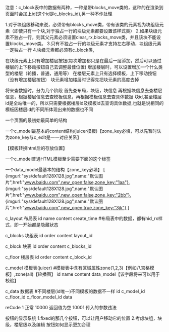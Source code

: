 
注意：c_block表中的数据有两种，一种是带blocks_move类的，这种的在渲染到页面时会加上id(这个id是c_blocks_id),另一种不作处理

1.对于块组级移动来说，必须带有blocks_move类，带有该类的元素视为块组级元素（即使只有一个块,对于独占一行的块级元素都要设置该样式类）
2.如果块级元素不独占一行，则其父元素必须设置clear_rx,blocks_move类，并且该块不能设置blocks_move类。
3.只有不独占一行的块级元素才支持左右移动，块组级元素一定独占一行
4.块级元素都必须有c_block类,


在块级元素上只有增加楼层按钮(每次增加都只是在最后一层添加，然后可以通过楼层的上下移动按钮自己去调整最佳位置)
增加楼层时，可以设置增加一个什么类型的楼层（轮播，普通，通用等）
在楼层元素上只有选择模板，上下移动按钮（没有增加楼层按钮）
块元素增加楼层时记得先把块元素的高度去掉


将来查数据时，分为几个阶段
首先查布局，块级，块信息
再根据块信息去查楼层信息，根据楼层信息去查模板信息，再根据模板信息去查具体数据
块id,甚至楼层id是全站唯一的，所以只需要根据楼层id及模板id去查询具体数据,也就是说相同的模板因楼层id的不同所体现出来的数据也不同

一个页面的最初始最简单的结构
<div id="back">
	<div id="content"></div>
	<div id="config"></div>
</div>

一个c_model最基本的content结构(juicer模板)【zone_key必填，可以先暂时认为zone_key与c_edit是一一对应关系】
<div class="c_model">
	<style>
		/* .aaa ul li{float: left;}
		.aaa ul li img{width: 200px;height: 170px;} */
	</style>
	<script class="tmpl" type="text/template">
		/*<ul class="clear_rx">
			{@each model_list as it}
				<li class="c_edit" zone_key="${it.zone_key}"><a href="${it.href}" {@if it.new_open}target="_blank"{@/if}><img src="${it.imgurl}" alt="${it.name}"></a></li>
			{@/each}
		</ul>*/
	</script>
	<div class="translated"></div>       【模板转换html后的存放位置】
</div>

一个c_model普通HTML模板至少需要下面的这个标签
<div class="c_model">
	
</div>


一个data_model最基本的结构【zone_key必填】
[
	{imgurl:"sys/default128X128.jpg",name:"默认图片",href:"www.baidu.com",new_open:false,zone_key:"1aa"},
	{imgurl:"sys/default128X128.jpg",name:"默认图片",href:"www.baidu.com",new_open:false,zone_key:"2bb"},
	{imgurl:"sys/default128X128.jpg",name:"默认图片",href:"www.baidu.com",new_open:true,zone_key:"3jk"}
]


c_layout	布局表
id		name		content		create_time
												#布局表中的数据，都有hid_rx样式，即一开始都是隐藏状态

c_blocks	块组表
id		order		content		layout_id		

c_block		块表
id		order		content		c_blocks_id

c_floor		楼层表
id		order		content		c_block_id

c_model		模板表(juicer) 						#模板表中含有区域属性zone(1,2,3)【例如八宫格模板】,zone(all)【轮播图】
id		name		content		data_model【该字段将来可以用于校验】

c_data		数据表								#不同楼层(id唯一)不同模板的数据不一样
id		c_model_id		c_floor_id		c_floor_model_id		data




reCode 
	1	正常
	10000	返回值为空
	10001	传入的参数违法



按钮的显示系统
1.fixed的那几个按钮，可以让用户移动它的位置
2.考虑块组，块级，楼层级以及编辑 按钮如何显示更加合理